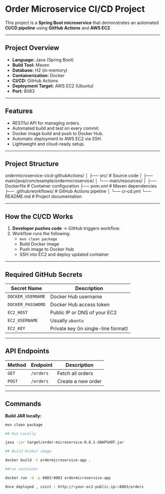 # Order Microservice CI/CD Project

This project is a **Spring Boot microservice** that demonstrates an automated **CI/CD pipeline** using **GitHub Actions** and **AWS EC2**.

---

##  Project Overview

- **Language:** Java (Spring Boot)
- **Build Tool:** Maven
- **Database:** H2 (in-memory)
- **Containerization:** Docker
- **CI/CD:** GitHub Actions
- **Deployment Target:** AWS EC2 (Ubuntu)
- **Port:** 8083

---

## Features

- RESTful API for managing orders.
- Automated build and test on every commit.
- Docker image build and push to Docker Hub.
- Automatic deployment to AWS EC2 via SSH.
- Lightweight and cloud-ready setup.

---

## Project Structure

ordermicroservice-cicd-githubActions/
│
├── src/ # Source code
│ ├── main/java/com/example/ordermicroservice/
│ └── main/resources/
│
├── Dockerfile # Container configuration
├── pom.xml # Maven dependencies
├── .github/workflows/ # GitHub Actions pipeline
│ └── ci-cd.yml
└── README.md # Project documentation


---

## How the CI/CD Works

1. **Developer pushes code** → GitHub triggers workflow.
2. Workflow runs the following:
   - `mvn clean package`
   - Build Docker image
   - Push image to Docker Hub
   - SSH into EC2 and deploy updated container

---

## Required GitHub Secrets

| Secret Name | Description |
|--------------|-------------|
| `DOCKER_USERNAME` | Docker Hub username |
| `DOCKER_PASSWORD` | Docker Hub access token |
| `EC2_HOST` | Public IP or DNS of your EC2 |
| `EC2_USERNAME` | Usually `ubuntu` |
| `EC2_KEY` | Private key (in single-line format) |

---

## API Endpoints

| Method | Endpoint | Description |
|--------|-----------|-------------|
| `GET` | `/orders` | Fetch all orders |
| `POST` | `/orders` | Create a new order |

---

## Commands

**Build JAR locally:**
```bash
mvn clean package

## Run Locally

java -jar target/order-microservice-0.0.1-SNAPSHOT.jar

## Build Dcoker image

docker build -t ordermicroservice-app .

##run container

docker run -d -p 8083:8083 ordermicroservice-app

Once deployed , visit : http://<your-ec2-public-ip>:8083/orders


